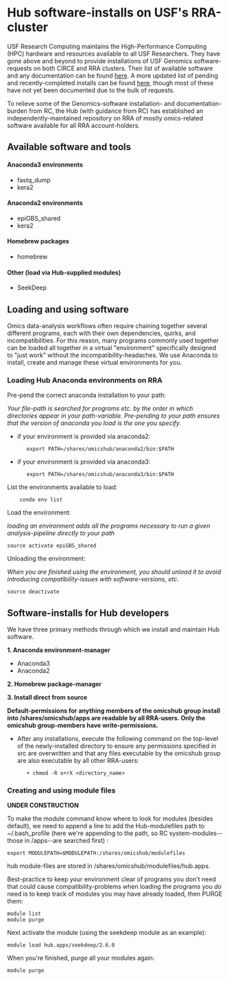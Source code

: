 #  Hub software-installs on USF's RRA-cluster

USF Research Computing maintains the High-Performance Computing (HPC) hardware and resources available to all USF Researchers.  They have gone above and beyond to provide installations of USF Genomics software-requests on both CIRCE and RRA clusters. Their list of available software and any documentation can be found <a href=https://wiki.rc.usf.edu/index.php/Applications>here</a>. A more updated list of pending and recently-completed installs can be found <a href=https://wiki.rc.usf.edu/index.php/Apps_Queue>here</a>, though most of these have not yet been documented due to the bulk of requests.

To relieve some of the Genomics-software installation- and documentation-burden from RC, the Hub (with guidance from RC) has established an independently-maintained repository on RRA of mostly omics-related software available for all RRA account-holders. 

<h2> Available software and tools </h2>

#### Anaconda3 environments ####

   + fastq_dump
   + kera2

#### Anaconda2 environments ####

   + epiGBS_shared
   + kera2

#### Homebrew packages ####

   + homebrew

#### Other (load via Hub-supplied modules) ####

   + SeekDeep



<h2>Loading and using software</h1>

Omics data-analysis workflows often require chaining together several different programs, each with their own dependencies, quirks, and incompatibilities. For this reason, many programs commonly used together can be loaded all together in a virtual "environment" specifically designed to "just work" without the incompatibility-headaches. We use Anaconda to install, create and manage these virtual environments for you.

### Loading Hub Anaconda environments on RRA ###

Pre-pend the correct anaconda installation to your path:
    
   *Your file-path is searched for programs etc. by the order in which directories appear in your path-variable. Pre-pending to your path ensures that the version of anaconda you load is the one you specify.*
    
   + if your environment is provided via anaconda2:
        
            export PATH=/shares/omicshub/anaconda2/bin:$PATH

   + if your environment is provided via anaconda3:
        
            export PATH=/shares/omicshub/anaconda3/bin:$PATH

List the environments available to load:

        conda env list
        
Load the environment:
    
   *loading an environment adds all the programs necessary to run a given analysis-pipeline directly to your path*
        
        
    source activate epiGBS_shared
        

Unloading the environment:
    
   *When you are finished using the environment, you should unload it to avoid introducing compatibility-issues with software-versions, etc.*
    
    source deactivate
        


<h2> Software-installs for Hub developers</h2>
We have three primary methods through which we install and maintain Hub software. 

**1. Anaconda environment-manager**

   + Anaconda3
   + Anaconda2

**2. Homebrew package-manager**

**3. Install direct from source**



**Default-permissions for anything members of the omicshub group install into /shares/omicshub/apps are readable by all RRA-users. Only the omicshub group-members have write-permissions.**

   + After any installations, execute the following command on the top-level of the newly-installed directory to ensure any permissions specified in src are overwritten and that any files executable by the omicshub group are also executable by all other RRA-users:
    
            + chmod -R o+rX <directory_name>
    
    

### Creating and using module files ###

**UNDER CONSTRUCTION**

To make the module command know where to look for modules (besides default), we need to append a line to add the Hub-modulefiles path to ~/.bash_profile (here we're appending to the path, so RC system-modules--those in /apps--are searched first) :

    export MODULEPATH=$MODULEPATH:/shares/omicshub/modulefiles

   hub module-files are stored in /shares/omicshub/modulefiles/hub.apps.
   
 Best-practice to keep your environment clear of programs you don't need that could cause compatibility-problems when loading the programs you *do* need is to keep track of modules you may have already loaded, then PURGE them:
 
    module list
    module purge
   
   Next activate the module (using the seekdeep module as an example):

    module load hub.apps/seekdeep/2.6.0
    
   When you're finished, purge all your modules again:
   
    module purge




